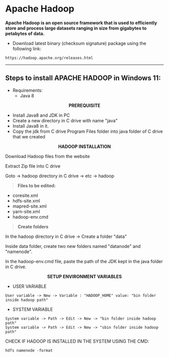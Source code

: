 <h1>Apache Hadoop</h1>

**Apache Hadoop is an open source framework that is used to efficiently store and process large datasets ranging in size from gigabytes to petabytes of data.**

- Download latest binary (checksum signature) package using the following link:
```
https://hadoop.apache.org/releases.html
```

<hr>

<h2>Steps to install APACHE HADOOP in Windows 11:</h2>

- Requirements:
    - Java 8
      
<p align="center"><b>PREREQUISITE</b></p>

- Install Java8 and JDK in PC
- Create a new directory in C drive with name "java"
- Install Java8 in it.
- Copy the jdk from C drive Program Files folder into  java folder of C drive that we created


<p align="center"><b>HADOOP INSTALLATION</b></p>

Download Hadoop files from the website

Extract Zip file into C drive

Goto -> hadoop directory in C drive -> etc -> hadoop

> **Files to be edited:**

  - coresite.xml
  - hdfs-site.xml
  - mapred-site.xml
  - yarn-site.xml
  - hadoop-env.cmd

> **Create folders**
> 
In the hadoop directory in C drive -> Create a folder "data"

Inside data folder, create two new folders named "datanode" and "namenode".

In the hadoop-env.cmd file, paste the path of the JDK kept in the java folder in C drive.

<p align="center"><b>SETUP ENVIRONMENT VARIABLES</b></p>

- USER VARIABLE
```
User variable -> New -> Variable : "HADOOP_HOME" value: "bin folder inside hadoop path"
```
- SYSTEM VARIABLE
```
System variable -> Path -> Edit -> New -> "bin folder inside hadoop path"
System variable -> Path -> Edit -> New -> "sbin folder inside hadoop path"
```

CHECK IF HADOOP IS INSTALLED IN THE SYSTEM USING THE CMD:

```
hdfs namenode -format
```
